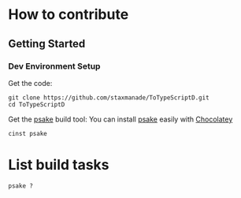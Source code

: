 # How to contribute


## Getting Started


### Dev Environment Setup

Get the code:

    git clone https://github.com/staxmanade/ToTypeScriptD.git
    cd ToTypeScriptD

Get the [psake](https://github.com/psake/psake) build tool: You can install [psake](https://github.com/psake/psake) easily with [Chocolatey](http://chocolatey.org)

    cinst psake


# List build tasks

    psake ?


